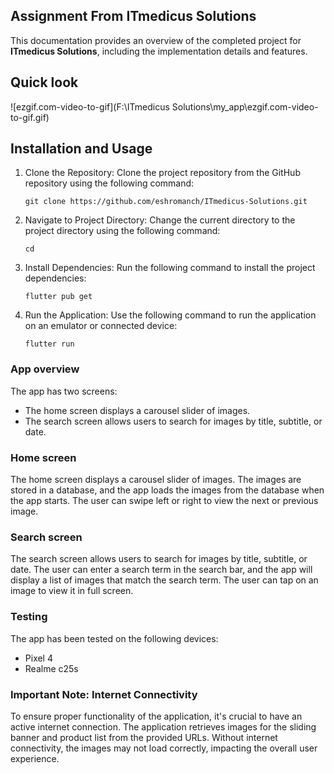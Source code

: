 ## Assignment From ITmedicus Solutions

This documentation provides an overview of the completed project for **ITmedicus Solutions**, including the implementation details and features. 

## Quick look

![ezgif.com-video-to-gif](F:\ITmedicus Solutions\my_app\ezgif.com-video-to-gif.gif)

## Installation and Usage

1. Clone the Repository: Clone the project repository from the GitHub repository using the following command:

   ```
   git clone https://github.com/eshromanch/ITmedicus-Solutions.git
   ```

2. Navigate to Project Directory: Change the current directory to the project directory using the following command:

   ```
   cd
   ```

3. Install Dependencies: Run the following command to install the project dependencies:

   ```
   flutter pub get
   ```

4. Run the Application: Use the following command to run the application on an emulator or connected device:

   ```
   flutter run
   ```

### App overview

The app has two screens:

- The home screen displays a carousel slider of images.
- The search screen allows users to search for images by title, subtitle, or date.

### Home screen

The home screen displays a carousel slider of images. The images are stored in a database, and the app loads the images from the database when the app starts. The user can swipe left or right to view the next or previous image.

### Search screen

The search screen allows users to search for images by title, subtitle, or date. The user can enter a search term in the search bar, and the app will display a list of images that match the search term. The user can tap on an image to view it in full screen.

### Testing

The app has been tested on the following devices:

- Pixel 4 
- Realme c25s

### Important Note: Internet Connectivity

To ensure proper functionality of the application, it's crucial to have an active internet connection. The application retrieves images for the sliding banner and product list from the provided URLs. Without internet connectivity, the images may not load correctly, impacting the overall user experience.
